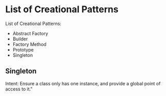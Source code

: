 # List of Creational Patterns

List of Creational Patterns:

- Abstract Factory
- Builder
- Factory Method
- Prototype
- Singleton

## Singleton

Intent: Ensure a class only has one instance, and provide a global point of access to it."
